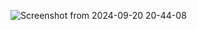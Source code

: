 ![Screenshot from 2024-09-20 20-44-08](https://github.com/user-attachments/assets/873df816-58b2-4f41-bb87-73867484eac9)
